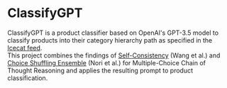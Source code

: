 # ClassifyGPT
ClassifyGPT is a product classifier based on OpenAI's GPT-3.5 model to classify products into their category hierarchy path as specified in the [Icecat feed](https://icecat.biz/).  
This project combines the findings of [Self-Consistency]( 	
https://doi.org/10.48550/arXiv.2203.11171) (Wang et al.) and [Choice Shuffling Ensemble]( 	
https://doi.org/10.48550/arXiv.2311.16452) (Nori et al.) for Multiple-Choice Chain of Thought Reasoning and applies the resulting prompt to product classification.
